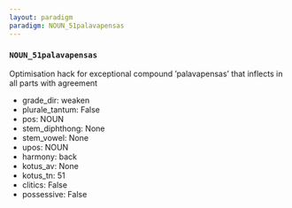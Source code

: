 ```yaml
---
layout: paradigm
paradigm: NOUN_51palavapensas
---
```

### ` NOUN_51palavapensas `

Optimisation hack for exceptional compound ’palavapensas’ that inflects in all parts with agreement
* grade_dir: weaken
* plurale_tantum: False
* pos: NOUN
* stem_diphthong: None
* stem_vowel: None
* upos: NOUN
* harmony: back
* kotus_av: None
* kotus_tn: 51
* clitics: False
* possessive: False

